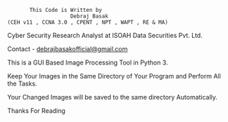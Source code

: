                    


		   This Code is Written by 
                        Debraj Basak 
    (CEH v11 , CCNA 3.0 , CPENT , NPT , WAPT , RE & MA) 
Cyber Security Research Analyst at ISOAH Data Securities Pvt. Ltd.


Contact - debrajbasakofficial@gmail.com


This is a GUI Based Image Processing Tool in Python 3.

Keep Your Images in the Same Directory of Your Program and Perform All the Tasks.

Your Changed Images will be saved to the same directory Automatically.

Thanks For Reading

